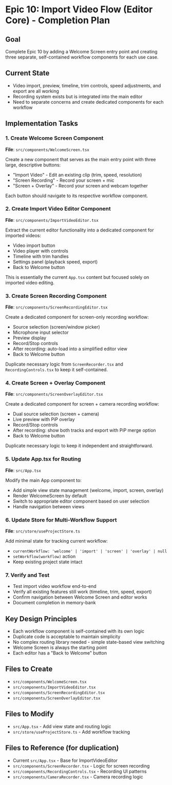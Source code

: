 # Epic 10: Import Video Flow (Editor Core) - Completion Plan

## Goal

Complete Epic 10 by adding a Welcome Screen entry point and creating three separate, self-contained workflow components for each use case.

## Current State

- Video import, preview, timeline, trim controls, speed adjustments, and export are all working
- Recording system exists but is integrated into the main editor
- Need to separate concerns and create dedicated components for each workflow

## Implementation Tasks

### 1. Create Welcome Screen Component

**File**: `src/components/WelcomeScreen.tsx`

Create a new component that serves as the main entry point with three large, descriptive buttons:

- "Import Video" - Edit an existing clip (trim, speed, resolution)
- "Screen Recording" - Record your screen + mic
- "Screen + Overlay" - Record your screen and webcam together

Each button should navigate to its respective workflow component.

### 2. Create Import Video Editor Component

**File**: `src/components/ImportVideoEditor.tsx`

Extract the current editor functionality into a dedicated component for imported videos:

- Video import button
- Video player with controls
- Timeline with trim handles
- Settings panel (playback speed, export)
- Back to Welcome button

This is essentially the current `App.tsx` content but focused solely on imported video editing.

### 3. Create Screen Recording Component

**File**: `src/components/ScreenRecordingEditor.tsx`

Create a dedicated component for screen-only recording workflow:

- Source selection (screen/window picker)
- Microphone input selector
- Preview display
- Record/Stop controls
- After recording: auto-load into a simplified editor view
- Back to Welcome button

Duplicate necessary logic from `ScreenRecorder.tsx` and `RecordingControls.tsx` to keep it self-contained.

### 4. Create Screen + Overlay Component

**File**: `src/components/ScreenOverlayEditor.tsx`

Create a dedicated component for screen + camera recording workflow:

- Dual source selection (screen + camera)
- Live preview with PiP overlay
- Record/Stop controls
- After recording: show both tracks and export with PiP merge option
- Back to Welcome button

Duplicate necessary logic to keep it independent and straightforward.

### 5. Update App.tsx for Routing

**File**: `src/App.tsx`

Modify the main App component to:

- Add simple view state management (welcome, import, screen, overlay)
- Render WelcomeScreen by default
- Switch to appropriate editor component based on user selection
- Handle navigation between views

### 6. Update Store for Multi-Workflow Support

**File**: `src/store/useProjectStore.ts`

Add minimal state for tracking current workflow:

- `currentWorkflow: 'welcome' | 'import' | 'screen' | 'overlay' | null`
- `setWorkflow(workflow)` action
- Keep existing project state intact

### 7. Verify and Test

- Test import video workflow end-to-end
- Verify all existing features still work (timeline, trim, speed, export)
- Confirm navigation between Welcome Screen and editor works
- Document completion in memory-bank

## Key Design Principles

- Each workflow component is self-contained with its own logic
- Duplicate code is acceptable to maintain simplicity
- No complex routing library needed - simple state-based view switching
- Welcome Screen is always the starting point
- Each editor has a "Back to Welcome" button

## Files to Create

- `src/components/WelcomeScreen.tsx`
- `src/components/ImportVideoEditor.tsx`
- `src/components/ScreenRecordingEditor.tsx`
- `src/components/ScreenOverlayEditor.tsx`

## Files to Modify

- `src/App.tsx` - Add view state and routing logic
- `src/store/useProjectStore.ts` - Add workflow tracking

## Files to Reference (for duplication)

- Current `src/App.tsx` - Base for ImportVideoEditor
- `src/components/ScreenRecorder.tsx` - Logic for screen recording
- `src/components/RecordingControls.tsx` - Recording UI patterns
- `src/components/CameraRecorder.tsx` - Camera recording logic
